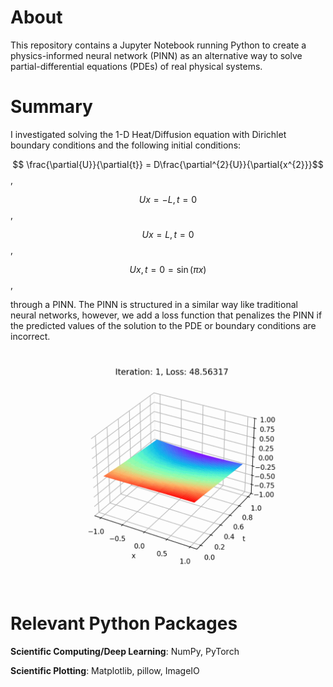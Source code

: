 # About

This repository contains a Jupyter Notebook running Python to create a physics-informed neural network (PINN) as an alternative way to solve partial-differential equations (PDEs) of real physical systems.


# Summary 

I investigated solving the 1-D Heat/Diffusion equation with Dirichlet boundary conditions and the following initial conditions:

$$ \frac{\partial{U}}{\partial{t}} = D\frac{\partial^{2}{U}}{\partial{x^{2}}}$$,

$$ U{x = -L,t } = 0$$,

$$ U{x = L,t } = 0$$,

$$ U{x,t =0} = \sin(\pi x)$$,

through a PINN. The PINN is structured in a similar way like traditional neural networks, however, we add a loss function that penalizes the PINN if the predicted values of the solution to the PDE or boundary conditions are incorrect.

<div>
<img src="./images/pinn_solution.gif" width="700"/>
</div>

# Relevant Python Packages

**Scientific Computing/Deep Learning**: NumPy, PyTorch

**Scientific Plotting**: Matplotlib, pillow, ImageIO
